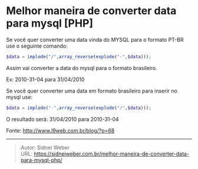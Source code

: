 # Melhor maneira de converter data para mysql [PHP]

Se você quer converter uma data vinda do MYSQL para o formato PT-BR use o seguinte comando:

```php
$data = implode("/",array_reverse(explode("-",$data)));
```

Assim vai converter a data do mysql para o formato brasileiro.

Ex: 2010-31-04 para 31/04/2010

Se você quer converter uma data em formato brasileiro para inserir no mysql use:

```php
$data = implode("-",array_reverse(explode("/",$data)));
```

O resultado será: 31/04/2010 para 2010-31-04

Fonte: <http://www.l9web.com.br/blog/?p=68>

---

> Autor: Sidnei Weber  
> URL: https://sidneiweber.com.br/melhor-maneira-de-converter-data-para-mysql-php/  

